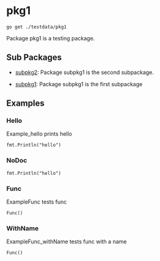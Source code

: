 # pkg1

    go get ./testdata/pkg1

Package pkg1 is a testing package.

## Sub Packages

* [subpkg2](./subpkg2): Package subpkg1 is the second subpackage.

* [subpkg1](./subpkg1): Package subpkg1 is the first subpackage


## Examples

### Hello

Example_hello prints hello

```golang
fmt.Println("hello")
```

### NoDoc

```golang
fmt.Println("hello")
```

### Func

ExampleFunc tests func

```golang
Func()
```

### WithName

ExampleFunc_withName tests func with a name

```golang
Func()
```

